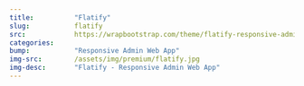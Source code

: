 ```yaml
---
title:			"Flatify"
slug:			flatify
src:			https://wrapbootstrap.com/theme/flatify-responsive-admin-web-app-WB0977873?ref=StartBootstrap
categories:	
bump:			"Responsive Admin Web App"
img-src:		/assets/img/premium/flatify.jpg
img-desc:		"Flatify - Responsive Admin Web App"
---
```

